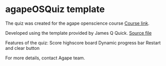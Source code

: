 # agapeOSQuiz template

The quiz was created for the agape openscience course [Course link](https://sa1987.github.io/OpenDoorProject). 

Developed using the template provided by  James Q Quick. 
[Source file](https://github.com/jamesqquick/Build-A-Quiz-App-With-HTML-CSS-and-JavaScript)

Features of the quiz:
Score 
highscore board
Dynamic progress bar
Restart and clear button


For more details, contact Agape team. 

